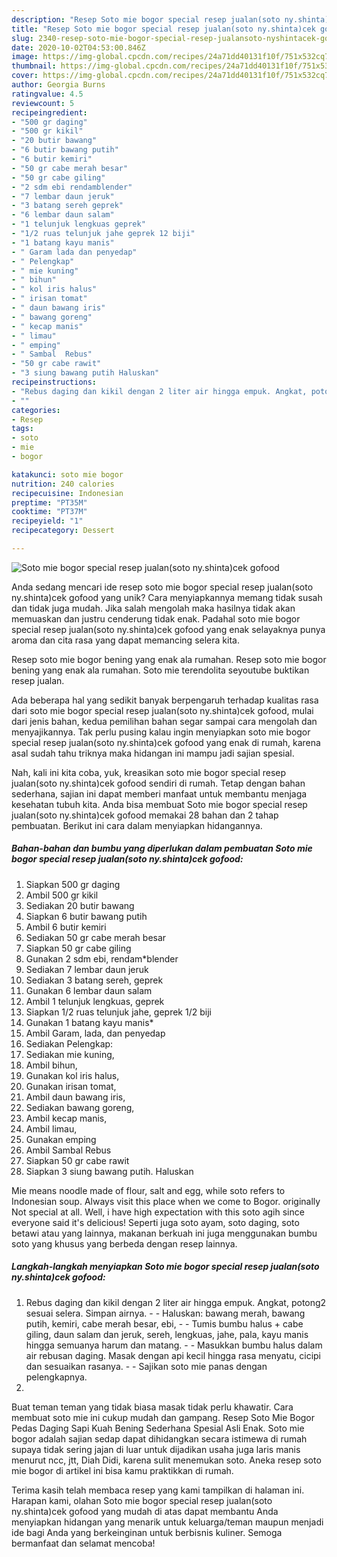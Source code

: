 ```yaml
---
description: "Resep Soto mie bogor special resep jualan(soto ny.shinta)cek gofood, Menggugah Selera"
title: "Resep Soto mie bogor special resep jualan(soto ny.shinta)cek gofood, Menggugah Selera"
slug: 2340-resep-soto-mie-bogor-special-resep-jualansoto-nyshintacek-gofood-menggugah-selera
date: 2020-10-02T04:53:00.846Z
image: https://img-global.cpcdn.com/recipes/24a71dd40131f10f/751x532cq70/soto-mie-bogor-special-resep-jualansoto-nyshintacek-gofood-foto-resep-utama.jpg
thumbnail: https://img-global.cpcdn.com/recipes/24a71dd40131f10f/751x532cq70/soto-mie-bogor-special-resep-jualansoto-nyshintacek-gofood-foto-resep-utama.jpg
cover: https://img-global.cpcdn.com/recipes/24a71dd40131f10f/751x532cq70/soto-mie-bogor-special-resep-jualansoto-nyshintacek-gofood-foto-resep-utama.jpg
author: Georgia Burns
ratingvalue: 4.5
reviewcount: 5
recipeingredient:
- "500 gr daging"
- "500 gr kikil"
- "20 butir bawang"
- "6 butir bawang putih"
- "6 butir kemiri"
- "50 gr cabe merah besar"
- "50 gr cabe giling"
- "2 sdm ebi rendamblender"
- "7 lembar daun jeruk"
- "3 batang sereh geprek"
- "6 lembar daun salam"
- "1 telunjuk lengkuas geprek"
- "1/2 ruas telunjuk jahe geprek 12 biji"
- "1 batang kayu manis"
- " Garam lada dan penyedap"
- " Pelengkap"
- " mie kuning"
- " bihun"
- " kol iris halus"
- " irisan tomat"
- " daun bawang iris"
- " bawang goreng"
- " kecap manis"
- " limau"
- " emping"
- " Sambal  Rebus"
- "50 gr cabe rawit"
- "3 siung bawang putih Haluskan"
recipeinstructions:
- "Rebus daging dan kikil dengan 2 liter air hingga empuk. Angkat, potong2 sesuai selera. Simpan airnya. - Haluskan: bawang merah, bawang putih, kemiri, cabe merah besar, ebi,  - Tumis bumbu halus + cabe giling, daun salam dan jeruk, sereh, lengkuas, jahe, pala, kayu manis hingga semuanya harum dan matang.  - Masukkan bumbu halus dalam air rebusan daging. Masak dengan api kecil hingga rasa menyatu, cicipi dan sesuaikan rasanya. - Sajikan soto mie panas dengan pelengkapnya."
- ""
categories:
- Resep
tags:
- soto
- mie
- bogor

katakunci: soto mie bogor 
nutrition: 240 calories
recipecuisine: Indonesian
preptime: "PT35M"
cooktime: "PT37M"
recipeyield: "1"
recipecategory: Dessert

---
```



![Soto mie bogor special resep jualan(soto ny.shinta)cek gofood](https://img-global.cpcdn.com/recipes/24a71dd40131f10f/751x532cq70/soto-mie-bogor-special-resep-jualansoto-nyshintacek-gofood-foto-resep-utama.jpg)

Anda sedang mencari ide resep soto mie bogor special resep jualan(soto ny.shinta)cek gofood yang unik? Cara menyiapkannya memang tidak susah dan tidak juga mudah. Jika salah mengolah maka hasilnya tidak akan memuaskan dan justru cenderung tidak enak. Padahal soto mie bogor special resep jualan(soto ny.shinta)cek gofood yang enak selayaknya punya aroma dan cita rasa yang dapat memancing selera kita.

Resep soto mie bogor bening yang enak ala rumahan. Resep soto mie bogor bening yang enak ala rumahan. Soto mie terendolita seyoutube buktikan resep jualan.

Ada beberapa hal yang sedikit banyak berpengaruh terhadap kualitas rasa dari soto mie bogor special resep jualan(soto ny.shinta)cek gofood, mulai dari jenis bahan, kedua pemilihan bahan segar sampai cara mengolah dan menyajikannya. Tak perlu pusing kalau ingin menyiapkan soto mie bogor special resep jualan(soto ny.shinta)cek gofood yang enak di rumah, karena asal sudah tahu triknya maka hidangan ini mampu jadi sajian spesial.


Nah, kali ini kita coba, yuk, kreasikan soto mie bogor special resep jualan(soto ny.shinta)cek gofood sendiri di rumah. Tetap dengan bahan sederhana, sajian ini dapat memberi manfaat untuk membantu menjaga kesehatan tubuh kita. Anda bisa membuat Soto mie bogor special resep jualan(soto ny.shinta)cek gofood memakai 28 bahan dan 2 tahap pembuatan. Berikut ini cara dalam menyiapkan hidangannya.

<!--inarticleads1-->

##### Bahan-bahan dan bumbu yang diperlukan dalam pembuatan Soto mie bogor special resep jualan(soto ny.shinta)cek gofood:

1. Siapkan 500 gr daging
1. Ambil 500 gr kikil
1. Sediakan 20 butir bawang
1. Siapkan 6 butir bawang putih
1. Ambil 6 butir kemiri
1. Sediakan 50 gr cabe merah besar
1. Siapkan 50 gr cabe giling
1. Gunakan 2 sdm ebi, rendam*blender
1. Sediakan 7 lembar daun jeruk
1. Sediakan 3 batang sereh, geprek
1. Gunakan 6 lembar daun salam
1. Ambil 1 telunjuk lengkuas, geprek
1. Siapkan 1/2 ruas telunjuk jahe, geprek 1/2 biji
1. Gunakan 1 batang kayu manis*
1. Ambil  Garam, lada, dan penyedap
1. Sediakan  Pelengkap:
1. Sediakan  mie kuning,
1. Ambil  bihun,
1. Gunakan  kol iris halus,
1. Gunakan  irisan tomat,
1. Ambil  daun bawang iris,
1. Sediakan  bawang goreng,
1. Ambil  kecap manis,
1. Ambil  limau,
1. Gunakan  emping
1. Ambil  Sambal  Rebus
1. Siapkan 50 gr cabe rawit
1. Siapkan 3 siung bawang putih. Haluskan


Mie means noodle made of flour, salt and egg, while soto refers to Indonesian soup. Always visit this place when we come to Bogor. originally Not special at all. Well, i have high expectation with this soto agih since everyone said it&#39;s delicious! Seperti juga soto ayam, soto daging, soto betawi atau yang lainnya, makanan berkuah ini juga menggunakan bumbu soto yang khusus yang berbeda dengan resep lainnya. 

<!--inarticleads2-->

##### Langkah-langkah menyiapkan Soto mie bogor special resep jualan(soto ny.shinta)cek gofood:

1. Rebus daging dan kikil dengan 2 liter air hingga empuk. Angkat, potong2 sesuai selera. Simpan airnya. - - Haluskan: bawang merah, bawang putih, kemiri, cabe merah besar, ebi,  - - Tumis bumbu halus + cabe giling, daun salam dan jeruk, sereh, lengkuas, jahe, pala, kayu manis hingga semuanya harum dan matang.  - - Masukkan bumbu halus dalam air rebusan daging. Masak dengan api kecil hingga rasa menyatu, cicipi dan sesuaikan rasanya. - - Sajikan soto mie panas dengan pelengkapnya.
1. 


Buat teman teman yang tidak biasa masak tidak perlu khawatir. Cara membuat soto mie ini cukup mudah dan gampang. Resep Soto Mie Bogor Pedas Daging Sapi Kuah Bening Sederhana Spesial Asli Enak. Soto mie bogor adalah sajian sedap dapat dihidangkan secara istimewa di rumah supaya tidak sering jajan di luar untuk dijadikan usaha juga laris manis menurut ncc, jtt, Diah Didi, karena sulit menemukan soto. Aneka resep soto mie bogor di artikel ini bisa kamu praktikkan di rumah. 

Terima kasih telah membaca resep yang kami tampilkan di halaman ini. Harapan kami, olahan Soto mie bogor special resep jualan(soto ny.shinta)cek gofood yang mudah di atas dapat membantu Anda menyiapkan hidangan yang menarik untuk keluarga/teman maupun menjadi ide bagi Anda yang berkeinginan untuk berbisnis kuliner. Semoga bermanfaat dan selamat mencoba!
